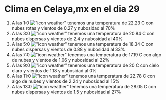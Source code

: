 # Clima en Celaya,mx en el dia 29

1. A las 1:0 !["icon weather"](http://openweathermap.org/img/w/04n.png) tenemos una temperatura de 22.23 C con nubes rotas y  vientos de 0.27 y nubosidad al 70%
1. A las 3:0 !["icon weather"](http://openweathermap.org/img/w/03n.png) tenemos una temperatura de 20.84 C con nubes dispersas y  vientos de 2.4 y nubosidad al 40%
1. A las 5:0 !["icon weather"](http://openweathermap.org/img/w/03n.png) tenemos una temperatura de 18.34 C con nubes dispersas y  vientos de 0.88 y nubosidad al 33%
1. A las 7:0 !["icon weather"](http://openweathermap.org/img/w/02n.png) tenemos una temperatura de 17.19 C con algo de nubes y  vientos de 1.06 y nubosidad al 22%
1. A las 9:0 !["icon weather"](http://openweathermap.org/img/w/01d.png) tenemos una temperatura de 20 C con cielo claro y  vientos de 1.18 y nubosidad al 0%
1. A las 11:0 !["icon weather"](http://openweathermap.org/img/w/02d.png) tenemos una temperatura de 22.78 C con algo de nubes y  vientos de 2.24 y nubosidad al 15%
1. A las 13:0 !["icon weather"](http://openweathermap.org/img/w/03d.png) tenemos una temperatura de 28.05 C con nubes dispersas y  vientos de 1.5 y nubosidad al 27%
